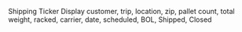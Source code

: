 Shipping Ticker
Display customer, trip, location, zip, pallet count, total weight, racked, carrier, date, scheduled, BOL, Shipped, Closed
